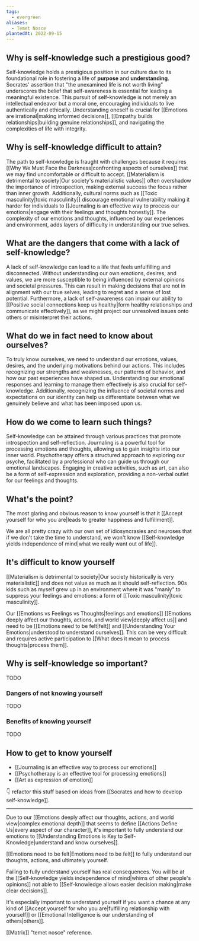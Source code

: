 ```yaml
---
tags:
  - evergreen
aliases:
  - Temet Nosce
plantedAt: 2022-09-15
---
```

## Why is self-knowledge such a prestigious good?

Self-knowledge holds a prestigious position in our culture due to its foundational role in fostering a life of **purpose** and **understanding**. Socrates' assertion that "the unexamined life is not worth living" underscores the belief that self-awareness is essential for leading a meaningful existence. This pursuit of self-knowledge is not merely an intellectual endeavor but a moral one, encouraging individuals to live authentically and ethically. Understanding oneself is crucial for [[Emotions are irrational|making informed decisions]], [[Empathy builds relationships|building genuine relationships]], and navigating the complexities of life with integrity.

## Why is self-knowledge difficult to attain?

The path to self-knowledge is fraught with challenges because it requires [[Why We Must Face the Darkness|confronting aspects of ourselves]] that we may find uncomfortable or difficult to accept. [[Materialism is detrimental to society|Our society's materialistic values]] often overshadow the importance of introspection, making external success the focus rather than inner growth. Additionally, cultural norms such as [[Toxic masculinity|toxic masculinity]] discourage emotional vulnerability making it harder for individuals to [[Journaling is an effective way to process our emotions|engage with their feelings and thoughts honestly]]. The complexity of our emotions and thoughts, influenced by our experiences and environment, adds layers of difficulty in understanding our true selves.

## What are the dangers that come with a lack of self-knowledge?

A lack of self-knowledge can lead to a life that feels unfulfilling and disconnected. Without understanding our own emotions, desires, and values, we are more susceptible to being influenced by external opinions and societal pressures. This can result in making decisions that are not in alignment with our true selves, leading to regret and a sense of lost potential. Furthermore, a lack of self-awareness can impair our ability to [[Positive social connections keep us healthy|form healthy relationships and communicate effectively]], as we might project our unresolved issues onto others or misinterpret their actions.

## What do we in fact need to know about ourselves?

To truly know ourselves, we need to understand our emotions, values, desires, and the underlying motivations behind our actions. This includes recognizing our strengths and weaknesses, our patterns of behavior, and how our past experiences have shaped us. Understanding our emotional responses and learning to manage them effectively is also crucial for self-knowledge. Additionally, recognizing the influence of societal norms and expectations on our identity can help us differentiate between what we genuinely believe and what has been imposed upon us.

## How do we come to learn such things?

Self-knowledge can be attained through various practices that promote introspection and self-reflection. Journaling is a powerful tool for processing emotions and thoughts, allowing us to gain insights into our inner world. Psychotherapy offers a structured approach to exploring our psyche, facilitated by a professional who can guide us through our emotional landscapes. Engaging in creative activities, such as art, can also be a form of self-expression and exploration, providing a non-verbal outlet for our feelings and thoughts.

## What's the point?

The most glaring and obvious reason to know yourself is that it [[Accept yourself for who you are|leads to greater happiness and fulfillment]].

We are all pretty crazy with our own set of idiosyncrasies and neuroses that if we don't take the time to understand, we won't know [[Self-knowledge yields independence of mind|what we really want out of life]].


## It's difficult to know yourself

[[Materialism is detrimental to society|Our society historically is very materialistic]] and does not value as much as it should self-reflection. 90s kids such as myself grew up in an environment where it was "manly" to suppress your feelings and emotions: a form of [[Toxic masculinity|toxic masculinity]].

Our [[Emotions vs Feelings vs Thoughts|feelings and emotions]] [[Emotions deeply affect our thoughts, actions, and world view|deeply affect us]] and need to be [[Emotions need to be felt|felt]] and [[Understanding Your Emotions|understood to understand ourselves]]. This can be very difficult and requires active participation to [[What does it mean to process thoughts|process them]].

## Why is self-knowledge so important?

TODO



### Dangers of not knowing yourself

TODO

### Benefits of knowing yourself

TODO

## How to get to know yourself

- [[Journaling is an effective way to process our emotions]]
- [[Psychotherapy is an effective tool for processing emotions]]
- [[Art as expression of emotion]]


👇 refactor this stuff based on ideas from [[Socrates and how to develop self-knowledge]].

---

Due to our [[Emotions deeply affect our thoughts, actions, and world view|complex emotional depth]] that seems to define [[Actions Define Us|every aspect of our character]], it's important to fully understand our emotions to [[Understanding Emotions is Key to Self-Knowledge|understand and know ourselves]].

[[Emotions need to be felt|Emotions need to be felt]] to fully understand our thoughts, actions, and ultimately yourself.

Failing to fully understand yourself has real consequences. You will be at the [[Self-knowledge yields independence of mind|whims of other people's opinions]] not able to [[Self-knowledge allows easier decision making|make clear decisions]].

It's especially important to understand yourself if you want a chance at any kind of [[Accept yourself for who you are|fulfilling relationship with yourself]] or [[Emotional Intelligence is our understanding of others|others]].

[[Matrix]] "temet nosce" reference.
